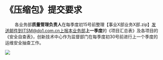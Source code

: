 # 《压缩包》提交要求

&nbsp; &nbsp; &nbsp; &nbsp; 各业务部**质量管理负责人**在每季度初15号前整理【事业X部业务X部.zip】发送邮件到ITSM@do1.com.cn上报本业务部**上一季度**的《项目汇总表》及各项目的《安全自查表》，创新技术中心作为监督部门在每季度初30号前进行上一个季度的运维安全抽查工作。

![](https://do1-secure.oss-cn-beijing.aliyuncs.com/image16.png)